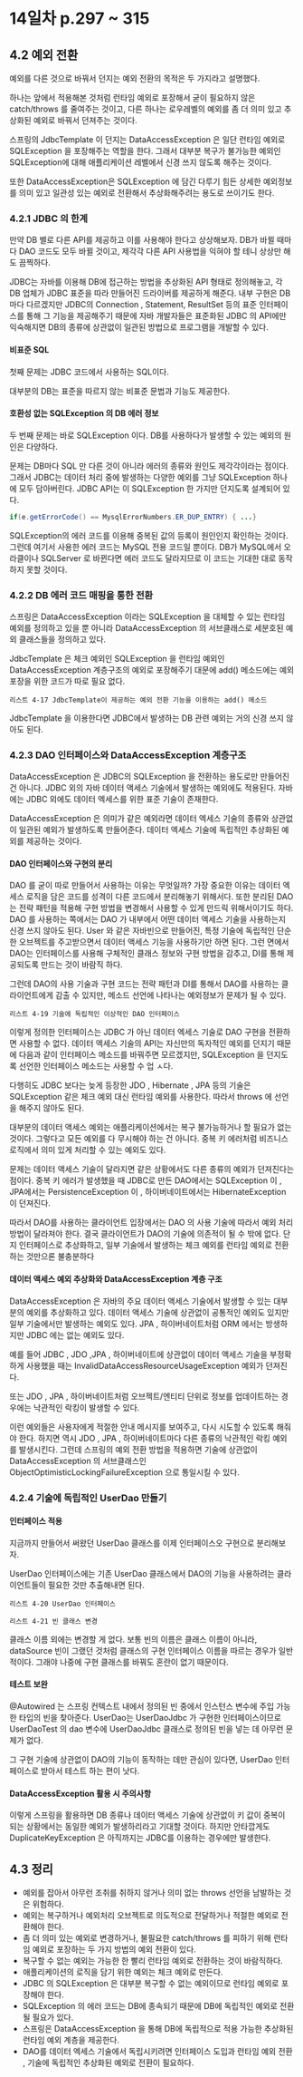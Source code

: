 # 14일차 p.297 ~ 315

## 4.2 예외 전환

예외를 다른 것으로 바꿔서 던지는 예외 전환의 목적은 두 가지라고 설명했다.

하나는 앞에서 적용해본 것처럼 런타임 예외로 포장해서 굳이 필요하지 않은 catch/throws 를 줄여주는 것이고,
다른 하나는 로우레벨의 예외를 좀 더 의미 있고 추상화된 예외로 바꿔서 던져주는 것이다.

스프링의 JdbcTemplate 이 던지는 DataAccessException 은 일단 런타임 예외로 SQLException 을 포장해주는 역할을 한다.
그래서 대부분 복구가 불가능한 예외인 SQLException에 대해 애플리케이션 레벨에서 신경 쓰지 않도록 해주는 것이다. 

또한 DataAccessException은 SQLException 에 담긴 다루기 힘든 상세한 예외정보를 의미 있고 일관성 있는 예외로
전환해서 추상화해주려는 용도로 쓰이기도 한다. 

### 4.2.1 JDBC 의 한계

만약 DB 별로 다른 API를 제공하고 이를 사용해야 한다고 상상해보자.  DB가 바뀔 때마다 DAO 코드도 모두 
바뀔 것이고, 제각각 다른 API 사용법을 익혀야 할 테니 상상만 해도 끔찍하다. 

JDBC는 자바를 이용해 DB에 접근하는 방법을 추상화된 API 형태로 정의해놓고, 각 DB 업체가 JDBC 표준을 따라 만들어진
드라이버를 제공하게 해준다. 내부 구현은 DB마다 다르겠지만 JDBC의 Connection , Statement, ResultSet 등의 표준 인터페이스를
통해 그 기능을 제공해주기 때문에 자바 개발자들은 표준화된 JDBC 의 API에만 익숙해지면 
DB의 종류에 상관없이 일관된 방법으로 프로그램을 개발할 수 있다.

#### 비표준 SQL
첫째 문제는 JDBC 코드에서 사용하는 SQL이다.

대부분의 DB는 표준을 따르지 않는 비표준 문법과 기능도 제공한다.


#### 호환성 없는 SQLException 의 DB 에러 정보

두 번째 문제는 바로 SQLException 이다. DB를 사용하다가 발생할 수 있는 예외의 원인은 다양하다.

문제는 DB마다 SQL 만 다른 것이 아니라 에러의 종류와 원인도 제각각이라는 점이다. 그래서 JDBC는 데이터 처리 중에
발생하는 다양한 예외를 그냥 SQLException 하나에 모두 담아버린다. JDBC API는 이 SQLException 한 가지만 던지도록 설계되어 있다.


```java
if(e.getErrorCode() == MysqlErrorNumbers.ER_DUP_ENTRY) { ...}
```

SQLException의 에러 코드를 이용해 중복된 값의 등록이 원인인지 확인하는 것이다.
그런데 여기서 사용한 에러 코드는 MySQL 전용 코드일 뿐이다. DB가 MySQL에서 오라클이나 SQLServer 로 바뀐다면
에러 코드도 달라지므로 이 코드는 기대한 대로 동작하지 못할 것이다.


### 4.2.2 DB 에러 코드 매핑을 통한 전환

스프링은 DataAccessException 이라는 SQLException 을 대체할 수 있는 런타임 예외를 정의하고 있을 뿐 아니라
DataAccessException 의 서브클래스로 세분호된 예외 클래스들을 정의하고 있다.

JdbcTemplate 은 체크 예외인 SQLException 을 런타임 예외인 DataAccessException 계층구조의 예외로 포장해주기 대문에
add() 메소드에는 예외 포장을 위한 코드가 따로 필요 없다.

`리스트 4-17 JdbcTemplate이 제공하는 예외 전환 기능을 이용하는 add() 메소드`


JdbcTemplate 을 이용한다면 JDBC에서 발생하는 DB 관련 예외는 거의 신경 쓰지 않아도 된다.


### 4.2.3 DAO 인터페이스와 DataAccessException 계층구조

DataAccessException 은 JDBC의 SQLException 을 전환하는 용도로만 만들어진 건 아니다.
JDBC 외의 자바 데이터 액세스 기술에서 발생하는 예외에도 적용된다.
자바에는 JDBC 외에도 데이터 엑세스를 위한 표준 기술이 존재한다.

DataAccessException 은 의미가 같은 예외라면 데이터 엑세스 기술의 종류와 상관없이 일관된 예외가 발생하도록 만들어준다.
데이터 엑세스 기술에 독립적인 추상화된 예외를 제공하는 것이다.

#### DAO 인터페이스와 구현의 분리

DAO 를 굳이 따로 만들어서 사용하는 이유는 무엇일까? 가장 중요한 이유는 데이터 엑세스 로직을 담은 코드를 
성격이 다른 코드에서 분리해놓기 위해서다. 또한 분리된 DAO는 전략 패턴을 적용해 구현 방법을 변경해서 사용할 수 있게 
만드릭 위해서이기도 하다. DAO 를 사용하는 쪽에서는 DAO 가 내부에서 어떤 데이터 엑세스 기술을 사용하는지 신경 쓰지 않아도 된다.
User 와 같은 자바빈으로 만들어진, 특정 기술에 독립적인 단순한 오브젝트를 주고받으면서 데이터 액세스 기능을 사용하기만 하면 된다. 
그런 면에서 DAO는 인터페이스를 사용해 구체적인 클래스 정보와 구현 방법을 감추고, DI를 통해 제공되도록 만드는 것이 바람직 하다.

그런데 DAO의 사용 기술과 구현 코드는 전략 패턴과 DI를 통해서 DAO를 사용하는 클라이언트에게 감출 수 있지만, 메소드 선언에 나타나는
예외정보가 문제가 될 수 있다.

`리스트 4-19 기술에 독립적인 이상적인 DAO 인터페이스`


이렇게 정의한 인터페이스는 JDBC 가 아닌 데이터 엑세스 기술로 DAO 구현을 전환하면  사용할 수 없다.
데이터 엑세스 기술의 API는 자신만의 독자적인 예외를 던지기 때문에 다음과 같이 인터페이스 메소드를 바꿔주면 모르겠지만,
SQLException 을 던지도록 선언한 인터페이스 메소드는 사용할 수 업 ㅅ다.


다행히도 JDBC 보다는 늦게 등장한 JDO , Hibernate , JPA 등의 기술은 SQLException 같은 체크 예외 대신 런타임 예외를 사용한다.
따라서 throws 에 선언을 해주지 않아도 된다.


대부분의 데이터 액세스 예외는 애플리케이션에서는 복구 불가능하거나 할 필요가 없는 것이다.
그렇다고 모든 예외를 다 무시해야 하는 건 아니다. 중복 키 에러처럼 비즈니스 로직에서 의미 있게 처리할 수 있는 예외도 있다.

문제는 데이터 액세스 기술이 달라지면 같은 상황에서도 다른 종류의 예외가 던져진다는 점이다.
중복 키 에러가 발생했을 때 JDBC로 만든 DAO에서는 SQLException 이 , JPA에서는 PersistenceException 이 ,
하이버네이트에서는 HibernateException 이 던져진다.

따라서 DAO를 사용하는 클라이언트 입장에서는 DAO 의 사용 기술에 따라서 예외 처리 방법이 달라져야 한다. 
결국 클라이언트가 DAO의 기술에 의존적이 될 수 밖에 없다.
단지 인터페이스로 추상화하고, 일부 기술에서 발생하는 체크 예외를 런타임 예외로 전환하는 것만으론 불충분하다

#### 데이터 액세스 예외 추상화와 DataAccessException 계층 구조

DataAccessException 은 자바의 주요 데이터 액세스 기술에서 발생할 수 있는 대부분의 예외를 추상화하고 있다.
데이터 액세스 기술에 상관없이 공통적인 예외도 있지만 일부 기술에서만 발생하는 예외도 있다.
JPA , 하이버네이트처럼 ORM 에서는 방생하지만 JDBC 에는 없는 예외도 있다.

예를 들어 JDBC , JDO ,JPA , 하이버네이트에 상관없이 데이터 액세스 기술을 부정확하게 사용했을 때는 
InvalidDataAccessResourceUsageException 예외가 던져진다.

또는 JDO , JPA , 하이버네이트처럼 오브젝트/엔티티 단위로 정보를 업데이트하는 경우에는 낙관적인 락킹이 발생할 수 있다.

이런 예외들은 사용자에게 적절한 안내 메시지를 보여주고, 다시 시도할 수 있도록 해줘야 한다.
하지면 역시 JDO , JPA , 하이버네이트마다 다른 종류의 낙관적인 락킹 예외를 발생시킨다.
그런데 스프링의 예외 전환 방법을 적용하면 기술에 상관없이 DataAccessException 의 서브클래스인 ObjectOptimisticLockingFailureException
으로 통일시킬 수 있다.

### 4.2.4 기술에 독립적인 UserDao 만들기

#### 인터페이스 적용

지금까지 만들어서 써왔던 UserDao 클래스를 이제 인터페이스오 구현으로 분리해보자.

UserDao 인터페이스에는 기존 UserDao 클래스에서 DAO의 기능을 사용하려는 클라이언트들이 필요한 것만 추출해내면 된다.


`리스트 4-20 UserDao 인터페이스`


`리스트 4-21 빈 클래스 변경`

클래스 이름 외에는 변경할 게 없다. 보통 빈의 이름은 클래스 이름이 아니라, dataSource 빈이 그랬던 것처럼
클래스의 구현 인터페이스 이름을 따르는 경우가 일반적이다. 그래야 나중에 구현 클래스를 바꿔도 혼란이 없기 때문이다.


#### 테스트 보완

@Autowired 는 스프링 컨텍스트 내에서 정의된 빈 중에서 인스턴스 변수에 주입 가능한 타입의 빈을 찾아준다.
UserDao는 UserDaoJdbc 가 구현한 인터페이스이므로 UserDaoTest 의 dao 변수에 UserDaoJdbc 클래스로 정의된 빈을 넣는 데  아무런 문제가 없다.


그 구현 기술에 상관없이 DAO의 기능이 동작하는 데만 관심이 있다면, UserDao 인터페이스로 받아서 테스트 하는 편이 낫다.

#### DataAccessException 활용 시 주의사항

이렇게 스프링을 활용하면 DB 종류나 데이터 액세스 기술에 상관없이 키 값이 중복이 되는 상황에서는 동일한 예외가 발생하리라고 기대할 것이다.
하지만 안타깝게도 DuplicateKeyException 은 아직까지는 JDBC를 이용하는 경우에만 발생한다.


## 4.3 정리

- 예외를 잡아서 아무런 조취를 취하지 않거나 의미 없는 throws 선언을 남발하는 것은 위험하다.
- 예외는 복구하거나 예외처리 오브젝트로 의도적으로 전달하거나 적절한 예외로 전환해야 한다.
- 좀 더 의미 있는 예외로 변경하거나, 불필요한 catch/throws 를 피하기 위해 런타임 예외로 포장하는 두 가지 방법의 예외 전환이 있다.
- 복구할 수 없는 예외는 가능한 한 빨리 런타임 예외로 전환하는 것이 바람직하다.
- 애플리케이션의 로직을 담기 위한 예외는 체크 예외로 만든다.
- JDBC 의 SQLException 은 대부분 복구할 수 없는 예외이므로 런타임 예외로 포장해야 한다.
- SQLException 의 에러 코드는 DB에 종속되기 때문에 DB에 독립적인 예외로 전환될 필요가 있다.
- 스프링은 DataAccessException 을 통해 DB에 독립적으로 적용 가능한 추상화된 런타임 예외 계층을 제공한다.
- DAO를 데이터 엑세스 기술에서 독립시키려면 인터페이스 도입과 런타임 예외 전환 ,  기술에 독립적인 추상화된 예외로 전환이 필요하다.